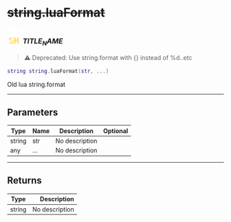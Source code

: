 # ~~string.luaFormat~~

### <img src="../../.gitbook/assets/shared.png" width="32" height="32" /> $TITLE_NAME$

> ⚠ Deprecated: Use string.format with {} instead of %d..etc

```lua
string string.luaFormat(str, ...)
```

Old lua string.format<br>

-----------------
## Parameters

| Type   | Name | Description | Optional |
| ------ | ---- | ----------- | -------: |
| string | str | No description |  |
| any | ... | No description |  |

-----------------
## Returns

| Type   | Description |
| ------ | ----------: |
| string | No description |
